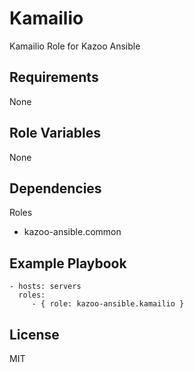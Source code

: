 Kamailio
========

Kamailio Role for Kazoo Ansible

Requirements
------------

None

Role Variables
--------------

None

Dependencies
------------

Roles
- kazoo-ansible.common

Example Playbook
----------------

    - hosts: servers
      roles:
         - { role: kazoo-ansible.kamailio }

License
-------

MIT


